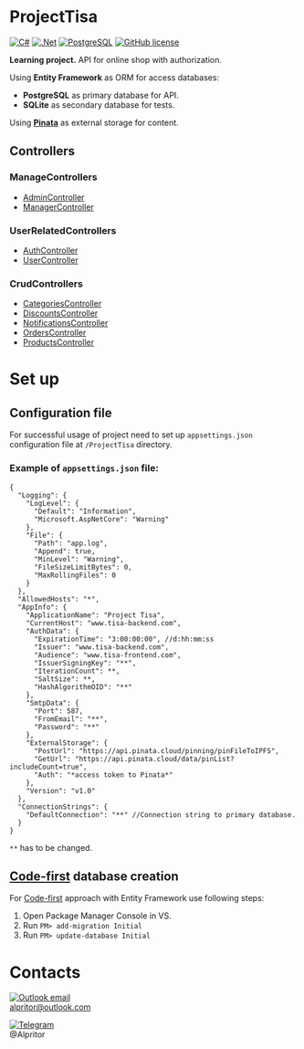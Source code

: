 # ProjectTisa
[![C#](https://img.shields.io/badge/c%23-%23239120.svg?logo=csharp&logoColor=white)](#)
[![.Net](https://img.shields.io/badge/.NET-5C2D91?logo=.net&logoColor=white)](#)
[![PostgreSQL](https://img.shields.io/badge/PostgreSQL-316192?logo=postgresql&logoColor=white)](#)
[![GitHub license](https://img.shields.io/badge/license-MIT-blue.svg)](https://github.com/Fetu56/ProjectTisa-BackEnd/blob/dev/LICENSE.txt)

**Learning project.**
API for online shop with authorization.

Using **Entity Framework** as ORM for access databases:
* **PostgreSQL** as primary database for API. 
* **SQLite** as secondary database for tests.

Using **[Pinata](https://www.pinata.cloud/)** as external storage for content.

## Controllers
### ManageControllers
* [AdminController](/ProjectTisa.Docs/ManageControllers/AdminController.md)
* [ManagerController](/ProjectTisa.Docs/ManageControllers/ManagerController.md)
### UserRelatedControllers
* [AuthController](/ProjectTisa.Docs/UserRelatedControllers/AuthController.md)
* [UserController](/ProjectTisa.Docs/UserRelatedControllers/UserController.md)
### CrudControllers
* [CategoriesController](/ProjectTisa.Docs/CrudControllers/CategoriesController.md)
* [DiscountsController](/ProjectTisa.Docs/CrudControllers/DiscountsController.md)
* [NotificationsController](/ProjectTisa.Docs/CrudControllers/NotificationsController.md)
* [OrdersController](/ProjectTisa.Docs/CrudControllers/OrdersController.md)
* [ProductsController](/ProjectTisa.Docs/CrudControllers/ProductsController.md)

# Set up
## Configuration file
For successful usage of project need to set up `appsettings.json` configuration file at `/ProjectTisa` directory.
### Example of `appsettings.json` file:
```json5
{
  "Logging": {
    "LogLevel": {
      "Default": "Information",
      "Microsoft.AspNetCore": "Warning"
    },
    "File": {
      "Path": "app.log",
      "Append": true,
      "MinLevel": "Warning",
      "FileSizeLimitBytes": 0,
      "MaxRollingFiles": 0
    }
  },
  "AllowedHosts": "*",
  "AppInfo": {
    "ApplicationName": "Project Tisa",
    "CurrentHost": "www.tisa-backend.com",
    "AuthData": {
      "ExpirationTime": "3:00:00:00", //d:hh:mm:ss
      "Issuer": "www.tisa-backend.com",
      "Audience": "www.tisa-frontend.com",
      "IssuerSigningKey": "**",
      "IterationCount": **,
      "SaltSize": **,
      "HashAlgorithmOID": "**"
    },
    "SmtpData": {
      "Port": 587,
      "FromEmail": "**",
      "Password": "**"
    },
    "ExternalStorage": {
      "PostUrl": "https://api.pinata.cloud/pinning/pinFileToIPFS",
      "GetUrl": "https://api.pinata.cloud/data/pinList?includeCount=true",
      "Auth": "*access token to Pinata*"
    },
    "Version": "v1.0"
  },
  "ConnectionStrings": {
    "DefaultConnection": "**" //Connection string to primary database.
  }
}
```
`**` has to be changed.
## [Code-first](https://www.entityframeworktutorial.net/code-first/what-is-code-first.aspx) database creation
For [Code-first](https://www.entityframeworktutorial.net/code-first/what-is-code-first.aspx) approach with Entity Framework use following steps:
1. Open Package Manager Console in VS.
2. Run `PM> add-migration Initial`
3. Run `PM> update-database Initial`

# Contacts
[![Outlook email](https://img.shields.io/badge/Outlook-0078D4?logo=microsoft-outlook&logoColor=white)](mailto:alpritor@outlook.com)
<br>alpritor@outlook.com

[![Telegram](https://img.shields.io/badge/Telegram-2CA5E0?logo=telegram&logoColor=white)](https://t.me/alpritor)
<br>@Alpritor
